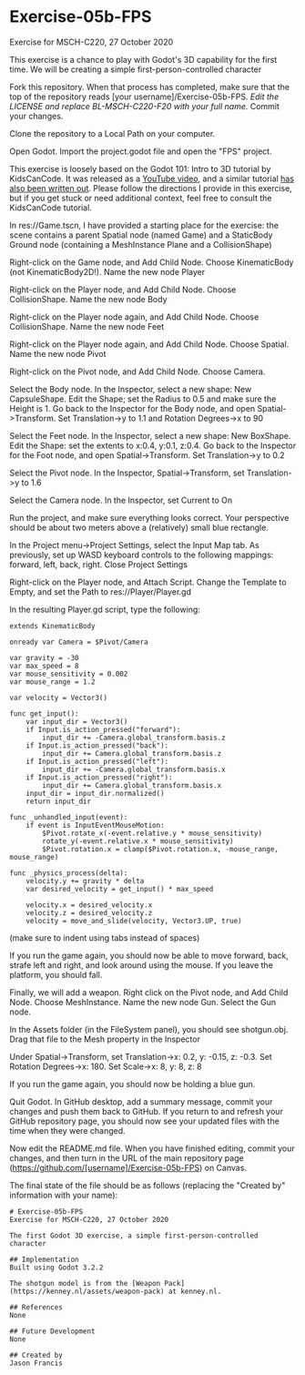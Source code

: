 # Exercise-05b-FPS
Exercise for MSCH-C220, 27 October 2020

This exercise is a chance to play with Godot's 3D capability for the first time. We will be creating a simple first-person-controlled character

Fork this repository. When that process has completed, make sure that the top of the repository reads [your username]/Exercise-05b-FPS. *Edit the LICENSE and replace BL-MSCH-C220-F20 with your full name.* Commit your changes.

Clone the repository to a Local Path on your computer.

Open Godot. Import the project.godot file and open the "FPS" project.

This exercise is loosely based on the Godot 101: Intro to 3D tutorial by KidsCanCode. It was released as a [YouTube video](https://www.youtube.com/watch?v=_55ktNdarxY), and a similar tutorial [has also been written out](http://kidscancode.org/godot_recipes/basics/3d/101_3d_07/). Please follow the directions I provide in this exercise, but if you get stuck or need additional context, feel free to consult the KidsCanCode tutorial.

In res://Game.tscn, I have provided a starting place for the exercise: the scene contains a parent Spatial node (named Game) and a StaticBody Ground node (containing a MeshInstance Plane and a CollisionShape)

Right-click on the Game node, and Add Child Node. Choose KinematicBody (not KinematicBody2D!). Name the new node Player

Right-click on the Player node, and Add Child Node. Choose CollisionShape. Name the new node Body

Right-click on the Player node again, and Add Child Node. Choose CollisionShape. Name the new node Feet

Right-click on the Player node again, and Add Child Node. Choose Spatial. Name the new node Pivot

Right-click on the Pivot node, and Add Child Node. Choose Camera.

Select the Body node. In the Inspector, select a new shape: New CapsuleShape. Edit the Shape; set the Radius to 0.5 and make sure the Height is 1. Go back to the Inspector for the Body node, and open Spatial->Transform. Set Translation->y to 1.1 and Rotation Degrees->x to 90

Select the Feet node. In the Inspector, select a new shape: New BoxShape. Edit the Shape: set the extents to x:0.4, y:0.1, z:0.4. Go back to the Inspector for the Foot node, and open Spatial->Transform. Set Translation->y to 0.2

Select the Pivot node. In the Inspector, Spatial->Transform, set Translation->y to 1.6

Select the Camera node. In the Inspector, set Current to On

Run the project, and make sure everything looks correct. Your perspective should be about two meters above a (relatively) small blue rectangle.

In the Project menu->Project Settings, select the Input Map tab. As previously, set up WASD keyboard controls to the following mappings: forward, left, back, right. Close Project Settings

Right-click on the Player node, and Attach Script. Change the Template to Empty, and set the Path to res://Player/Player.gd

In the resulting Player.gd script, type the following:

```
extends KinematicBody

onready var Camera = $Pivot/Camera

var gravity = -30
var max_speed = 8
var mouse_sensitivity = 0.002
var mouse_range = 1.2

var velocity = Vector3()

func get_input():
    var input_dir = Vector3()
    if Input.is_action_pressed("forward"):
        input_dir += -Camera.global_transform.basis.z
    if Input.is_action_pressed("back"):
        input_dir += Camera.global_transform.basis.z
    if Input.is_action_pressed("left"):
        input_dir += -Camera.global_transform.basis.x
    if Input.is_action_pressed("right"):
        input_dir += Camera.global_transform.basis.x
    input_dir = input_dir.normalized()
    return input_dir

func _unhandled_input(event):
    if event is InputEventMouseMotion:
        $Pivot.rotate_x(-event.relative.y * mouse_sensitivity)
        rotate_y(-event.relative.x * mouse_sensitivity)
        $Pivot.rotation.x = clamp($Pivot.rotation.x, -mouse_range, mouse_range)

func _physics_process(delta):
	velocity.y += gravity * delta
	var desired_velocity = get_input() * max_speed
	
	velocity.x = desired_velocity.x
	velocity.z = desired_velocity.z
	velocity = move_and_slide(velocity, Vector3.UP, true)
```
(make sure to indent using tabs instead of spaces)

If you run the game again, you should now be able to move forward, back, strafe left and right, and look around using the mouse. If you leave the platform, you should fall.

Finally, we will add a weapon. Right click on the Pivot node, and Add Child Node. Choose MeshInstance. Name the new node Gun. Select the Gun node.

In the Assets folder (in the FileSystem panel), you should see shotgun.obj. Drag that file to the Mesh property in the Inspector

Under Spatial->Transform, set Translation->x: 0.2, y: -0.15, z: -0.3. Set Rotation Degrees->x: 180. Set Scale->x: 8, y: 8, z: 8

If you run the game again, you should now be holding a blue gun.

Quit Godot. In GitHub desktop, add a summary message, commit your changes and push them back to GitHub. If you return to and refresh your GitHub repository page, you should now see your updated files with the time when they were changed.

Now edit the README.md file. When you have finished editing, commit your changes, and then turn in the URL of the main repository page (https://github.com/[username]/Exercise-05b-FPS) on Canvas.

The final state of the file should be as follows (replacing the "Created by" information with your name):
```
# Exercise-05b-FPS
Exercise for MSCH-C220, 27 October 2020

The first Godot 3D exercise, a simple first-person-controlled character

## Implementation
Built using Godot 3.2.2

The shotgun model is from the [Weapon Pack](https://kenney.nl/assets/weapon-pack) at kenney.nl.

## References
None

## Future Development
None

## Created by 
Jason Francis
```
